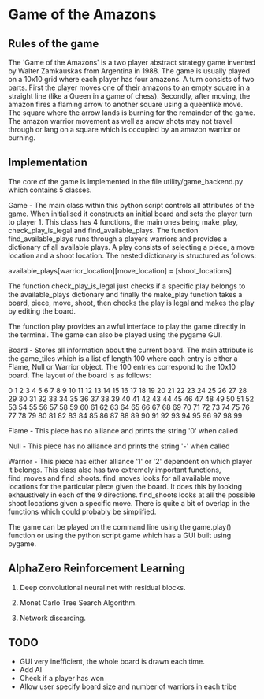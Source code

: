 # Game of the Amazons

## Rules of the game
The 'Game of the Amazons' is a two player abstract strategy game invented by Walter Zamkauskas from Argentina in 1988. The game is usually played on a 10x10 grid where each player has four amazons.
A turn consists of two parts. First the player moves one of their amazons to an empty square in a straight line (like a Queen in a game of chess). Secondly, after moving, the amazon fires a flaming arrow to another square using a queenlike move. The square where the arrow lands is burning for the remainder of the game. The amazon warrior movement as well as arrow shots may not travel through or lang on a square which is occupied by an amazon warrior or burning.

## Implementation
The core of the game is implemented in the file utility/game_backend.py which contains 5 classes.

Game - The main class within this python script controls all attributes of the game. When initialised it constructs an initial board and sets the player turn to player 1. This class has 4 functions, the main ones being make_play, check_play_is_legal and find_available_plays. The function find_available_plays runs through a players warriors and provides a dictionary of all available plays. A play consists of selecting a piece, a move location and a shoot location. The nested dictionary is structured as follows:

available_plays[warrior_location][move_location] = [shoot_locations]

The function check_play_is_legal just checks if a specific play belongs to the available_plays dictionary and finally the make_play function takes a board, piece, move, shoot, then checks the play is legal and makes the play by editing the board.

The function play provides an awful interface to play the game directly in the terminal. The game can also be played using the pygame GUI.

Board - Stores all information about the current board. The main attribute is the game_tiles which is a list of length 100 where each entry is either a Flame, Null or Warrior object. The 100 entries correspond to the 10x10 board. The layout of the board is as follows:

 0  1  2  3  4  5  6  7  8  9
10 11 12 13 14 15 16 17 18 19
20 21 22 23 24 25 26 27 28 29
30 31 32 33 34 35 36 37 38 39
40 41 42 43 44 45 46 47 48 49
50 51 52 53 54 55 56 57 58 59
60 61 62 63 64 65 66 67 68 69
70 71 72 73 74 75 76 77 78 79
80 81 82 83 84 85 86 87 88 89
90 91 92 93 94 95 96 97 98 99

Flame - This piece has no alliance and prints the string '0' when called

Null - This piece has no alliance and prints the string '-' when called

Warrior - This piece has either alliance '1' or '2' dependent on which player it belongs. This class also has two extremely important functions, find_moves and find_shoots. find_moves looks for all available move locations for the particular piece given the board. It does this by looking exhaustively in each of the 9 directions. find_shoots looks at all the possible shoot locations given a specific move. There is quite a bit of overlap in the functions which could probably be simplified.

The game can be played on the command line using the game.play() function or using the python script game which has a GUI built using pygame.

## AlphaZero Reinforcement Learning

1) Deep convolutional neural net with residual blocks.

2) Monet Carlo Tree Search Algorithm.

3) Network discarding.

## TODO
- GUI very inefficient, the whole board is drawn each time.
- Add AI
- Check if a player has won
- Allow user specify board size and number of warriors in each tribe
